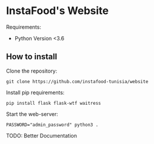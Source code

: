 # InstaFood's Website

Requirements:

- Python Version <3.6

## How to install

Clone the repository:

`git clone https://github.com/instafood-tunisia/website`

Install pip requirements:

`pip install flask flask-wtf waitress`

Start the web-server:

`PASSWORD="admin_password" python3 .`

TODO: Better Documentation